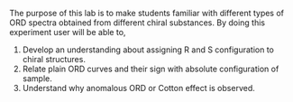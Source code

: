  The purpose of this lab is to make students familiar with different types of ORD spectra obtained from different chiral substances. By doing this experiment user will be able to,

   1. Develop an understanding about assigning R and S configuration to chiral structures.  
   2. Relate plain ORD curves and their sign with absolute configuration of sample.  
   3. Understand why anomalous ORD or Cotton effect is observed.  
